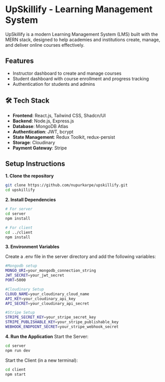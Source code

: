 # UpSkillify - Learning Management System
UpSkillify is a modern Learning Management System (LMS) built with the MERN stack, designed to help academies and institutions create, manage, and deliver online courses effectively.

## Features
- Instructor dashboard to create and manage courses
- Student dashboard with course enrollment and progress tracking
- Authentication for students and admins

## 🛠️ Tech Stack
- **Frontend**: React.js, Tailwind CSS, Shadcn/UI
- **Backend**: Node.js, Express.js
- **Database**: MongoDB Atlas
- **Authentication**: JWT, bcrypt
- **State Management**: Redux Toolkit, redux-persist
- **Storage**: Cloudinary
- **Payment Gateway**: Stripe



##  Setup Instructions

**1. Clone the repository**

```bash
git clone https://github.com/nupurkarpe/upskillify.git
cd upskillify
```

**2. Install Dependencies**

```bash
# For server
cd server
npm install

# For client
cd ../client
npm install
```

**3. Environment Variables**

Create a .env file in the server directory and add the following variables:

```bash
#Mongodb setup
MONGO_URI=your_mongodb_connection_string
JWT_SECRET=your_jwt_secret
PORT=5000

#Cloudinary Setup
CLOUD_NAME=your_cloudinary_cloud_name
API_KEY=your_cloudinary_api_key
API_SECRET=your_cloudinary_api_secret

#Stripe Setup
STRIPE_SECRET_KEY=your_stripe_secret_key
STRIPE_PUBLISHABLE_KEY=your_stripe_publishable_key
WEBHOOK_ENDPOINT_SECRET=your_stripe_webhook_secret
```

**4. Run the Application**
Start the Server:

```bash
cd server
npm run dev
```
Start the Client (in a new terminal):
```bash
cd client
npm start
```
